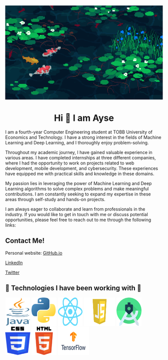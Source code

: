 <p align="center">
  <img src="assests/banner4.gif" alt="Animasyon" width="800" height="300">
</p>


<h1 align="center"> Hi 👋 I am Ayse</h2>
I am a fourth-year Computer Engineering student at TOBB University of Economics and Technology. I have a strong interest in the fields of Machine Learning and Deep Learning, and I thoroughly enjoy problem-solving.

Throughout my academic journey, I have gained valuable experience in various areas. I have completed internships at three different companies, where I had the opportunity to work on projects related to web development, mobile development, and cybersecurity. These experiences have equipped me with practical skills and knowledge in these domains.

My passion lies in leveraging the power of Machine Learning and Deep Learning algorithms to solve complex problems and make meaningful contributions. I am constantly seeking to expand my expertise in these areas through self-study and hands-on projects.

I am always eager to collaborate and learn from professionals in the industry. If you would like to get in touch with me or discuss potential opportunities, please feel free to reach out to me through the following links:
<h2>Contact Me!</h2>

Personal website: [GitHub.io](https://ayse-sadioglu.github.io/Portfolio/)
<br/>  

 [LinkedIn](https://www.linkedin.com/in/aysesadioglu/)
<br/>  

[Twitter](https://twitter.com/daedraedra)



<h2>🚀 Technologies I have been working with 🚀</h2>

 <img src="assests/java.png" alt="image" width="80" height="90"> <img src="assests/py.png" alt="image" width="80" height="90"> <img src="assests/re.png" alt="image" width="80" height="90"> <img src="assests/js.png" alt="image" width="100" height="90"> <img src="assests/android.png" alt="image" width="80" height="90"> <img src="assests/css.png" alt="image" width="80" height="90"> <img src="assests/html.png" alt="image" width="80" height="90"> <img src="assests/tensor.png" alt="image" width="100" height="90">


